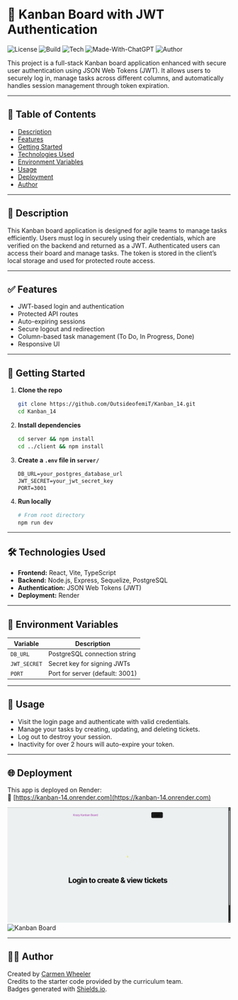 # 📌 Kanban Board with JWT Authentication

![License](https://img.shields.io/badge/license-MIT-green)
![Build](https://img.shields.io/badge/build-passing-brightgreen)
![Tech](https://img.shields.io/badge/stack-Full%20Stack-blueviolet)
![Made-With-ChatGPT](https://img.shields.io/badge/assisted%20by-ChatGPT-ff69b4)
![Author](https://img.shields.io/badge/Created%20by-Carmen%20Wheeler-blue)

This project is a full-stack Kanban board application enhanced with secure user authentication using JSON Web Tokens (JWT). It allows users to securely log in, manage tasks across different columns, and automatically handles session management through token expiration.

---

## 📂 Table of Contents
- [Description](#description)
- [Features](#features)
- [Getting Started](#getting-started)
- [Technologies Used](#technologies-used)
- [Environment Variables](#environment-variables)
- [Usage](#usage)
- [Deployment](#deployment)
- [Author](#author)

---

## 📖 Description

This Kanban board application is designed for agile teams to manage tasks efficiently. Users must log in securely using their credentials, which are verified on the backend and returned as a JWT. Authenticated users can access their board and manage tasks. The token is stored in the client’s local storage and used for protected route access.

---

## ✅ Features

- JWT-based login and authentication
- Protected API routes
- Auto-expiring sessions
- Secure logout and redirection
- Column-based task management (To Do, In Progress, Done)
- Responsive UI

---

## 🚀 Getting Started

1. **Clone the repo**
   ```bash
   git clone https://github.com/OutsideofemiT/Kanban_14.git
   cd Kanban_14
   ```

2. **Install dependencies**
   ```bash
   cd server && npm install
   cd ../client && npm install
   ```

3. **Create a `.env` file in `server/`**
   ```env
   DB_URL=your_postgres_database_url
   JWT_SECRET=your_jwt_secret_key
   PORT=3001
   ```

4. **Run locally**
   ```bash
   # From root directory
   npm run dev
   ```

---

## 🛠 Technologies Used

- **Frontend:** React, Vite, TypeScript
- **Backend:** Node.js, Express, Sequelize, PostgreSQL
- **Authentication:** JSON Web Tokens (JWT)
- **Deployment:** Render

---

## 🔐 Environment Variables

| Variable      | Description                     |
|---------------|---------------------------------|
| `DB_URL`      | PostgreSQL connection string    |
| `JWT_SECRET`  | Secret key for signing JWTs     |
| `PORT`        | Port for server (default: 3001) |

---

## 🧪 Usage

- Visit the login page and authenticate with valid credentials.
- Manage your tasks by creating, updating, and deleting tickets.
- Log out to destroy your session.
- Inactivity for over 2 hours will auto-expire your token.

---

## 🌐 Deployment

This app is deployed on Render:  
🔗 [https://kanban-14.onrender.com](https://kanban-14.onrender.com)

![Login Page](./client/public/Kanban1.jpg)
![Kanban Board](./client/public/Kanban2.jpb)

---

## 👩‍💻 Author

Created by [Carmen Wheeler](https://github.com/OutsideofemiT)  
Credits to the starter code provided by the curriculum team.  
Badges generated with [Shields.io](https://shields.io).

